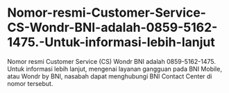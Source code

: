 # Nomor-resmi-Customer-Service-CS-Wondr-BNI-adalah-0859-5162-1475.-Untuk-informasi-lebih-lanjut
Nomor resmi Customer Service (CS) Wondr BNI adalah 0859-5162-1475. Untuk informasi lebih lanjut, mengenai layanan gangguan pada BNI Mobile, atau Wondr by BNI, nasabah dapat menghubungi BNI Contact Center di nomor tersebut.
